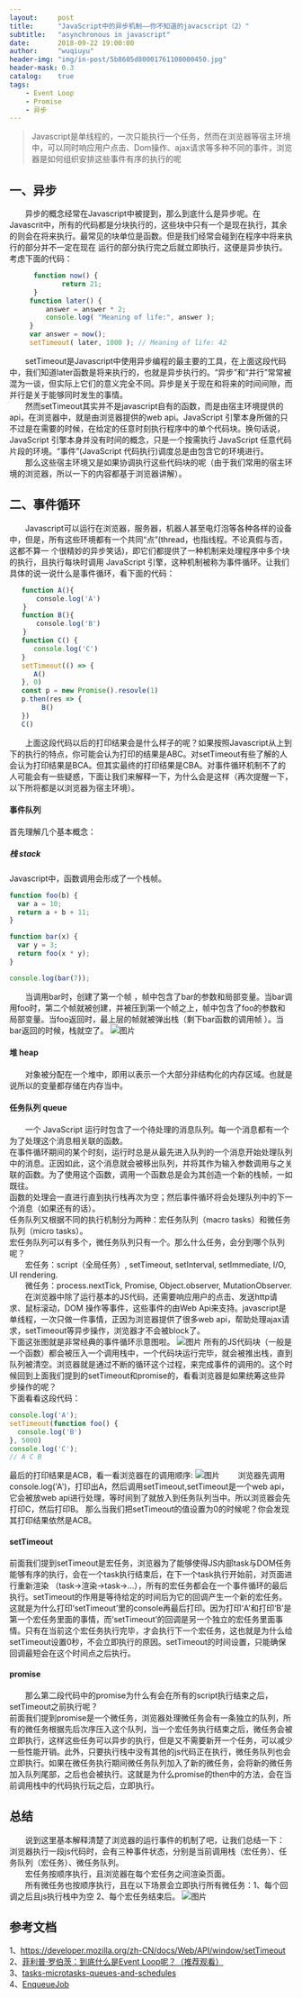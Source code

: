 ```yaml
---
layout:     post
title:      "JavaScript中的异步机制——你不知道的javacscript（2）"
subtitle:   "asynchronous in javascript"
date:       2018-09-22 19:00:00
author:     "wuqiuyu"
header-img: "img/in-post/5b8605d80001761108000450.jpg"
header-mask: 0.3
catalog:    true
tags:
    - Event Loop
    - Promise
    - 异步
---
```



>Javascript是单线程的，一次只能执行一个任务，然而在浏览器等宿主环境中，可以同时响应用户点击、Dom操作、ajax请求等多种不同的事件，浏览器是如何组织安排这些事件有序的执行的呢<br>

## 一、异步
&emsp;&emsp;异步的概念经常在Javascript中被提到，那么到底什么是异步呢。在Javascrit中，所有的代码都是分块执行的，这些块中只有一个是现在执行，其余的则会在将来执行。最常见的块单位是函数。但是我们经常会碰到在程序中将来执行的部分并不一定在现在 运行的部分执行完之后就立即执行，这便是异步执行。考虑下面的代码：
```javascript
      function now() {
             return 21;
      }
     function later() {
         answer = answer * 2;
         console.log( "Meaning of life:", answer );
     }
     var answer = now();
     setTimeout( later, 1000 ); // Meaning of life: 42
```
&emsp;&emsp;setTimeout是Javascript中使用异步编程的最主要的工具，在上面这段代码中，我们知道later函数是将来执行的，也就是异步执行的。“异步”和“并行”常常被混为一谈，但实际上它们的意义完全不同。异步是关于现在和将来的时间间隙，而并行是关于能够同时发生的事情。<br>
&emsp;&emsp;然而setTimeout其实并不是javascript自有的函数，而是由宿主环境提供的api，在浏览器中，就是由浏览器提供的web api。JavaScript 引擎本身所做的只 不过是在需要的时候，在给定的任意时刻执行程序中的单个代码块。换句话说，JavaScript 引擎本身并没有时间的概念，只是一个按需执行 JavaScript 任意代码 片段的环境。“事件”(JavaScript 代码执行)调度总是由包含它的环境进行。<br>
&emsp;&emsp;那么这些宿主环境又是如果协调执行这些代码块的呢（由于我们常用的宿主环境的浏览器，所以一下的内容都基于浏览器讲解）。
## 二、事件循环
&emsp;&emsp;Javascript可以运行在浏览器，服务器，机器人甚至电灯泡等各种各样的设备中，但是，所有这些环境都有一个共同“点”(thread，也指线程。不论真假与否，这都不算一 个很精妙的异步笑话)，即它们都提供了一种机制来处理程序中多个块的执行，且执行每块时调用 JavaScript 引擎，这种机制被称为事件循环。让我们具体的说一说什么是事件循环，看下面的代码：
```javascript
   function A(){
　　　　console.log('A')
　　}
   function B(){
　　　　console.log('B')
　　}
   function C() {
      console.log('C')
   }
   setTimeout(() => {
      A()
   }, 0)
   const p = new Promise().resovle(1)
   p.then(res => {
        B()
   })
   C()

```
&emsp;&emsp;上面这段代码以后的打印结果会是什么样子的呢？如果按照Javascript从上到下的执行的特点，你可能会认为打印的结果是ABC。对setTimeout有些了解的人会认为打印结果是BCA。但其实最终的打印结果是CBA。对事件循环机制不了的人可能会有一些疑惑，下面让我们来解释一下，为什么会是这样（再次提醒一下，以下所将都是以浏览器为宿主环境）。
#### 事件队列
首先理解几个基本概念：
##### 栈 stack
Javascript中，函数调用会形成了一个栈帧。
```javascript
function foo(b) {
  var a = 10;
  return a + b + 11;
}

function bar(x) {
  var y = 3;
  return foo(x * y);
}

console.log(bar(7));
```
&emsp;&emsp;当调用bar时，创建了第一个帧 ，帧中包含了bar的参数和局部变量。当bar调用foo时，第二个帧就被创建，并被压到第一个帧之上，帧中包含了foo的参数和局部变量。当foo返回时，最上层的帧就被弹出栈（剩下bar函数的调用帧 ）。当bar返回的时候，栈就空了。
![图片](/img/in-post/callStack.png)
#### 堆 heap
&emsp;&emsp;对象被分配在一个堆中，即用以表示一个大部分非结构化的内存区域。也就是说所以的变量都存储在内存当中。
#### 任务队列 queue
&emsp;&emsp;一个 JavaScript 运行时包含了一个待处理的消息队列。每一个消息都有一个为了处理这个消息相关联的函数。<br>
在事件循环期间的某个时刻，运行时总是从最先进入队列的一个消息开始处理队列中的消息。正因如此，这个消息就会被移出队列，并将其作为输入参数调用与之关联的函数。为了使用这个函数，调用一个函数总是会为其创造一个新的栈帧，一如既往。<br>
函数的处理会一直进行直到执行栈再次为空；然后事件循环将会处理队列中的下一个消息（如果还有的话）。<br>
任务队列又根据不同的执行机制分为两种：宏任务队列（macro tasks）和微任务队列（micro tasks）。<br>
宏任务队列可以有多个，微任务队列只有一个。那么什么任务，会分到哪个队列呢？<br>
&emsp;&emsp;宏任务：script（全局任务）, setTimeout, setInterval, setImmediate, I/O, UI rendering.<br>
&emsp;&emsp;微任务：process.nextTick, Promise, Object.observer, MutationObserver.<br>
&emsp;&emsp;在浏览器中除了运行基本的JS代码，还需要响应用户的点击、发送http请求、鼠标滚动，DOM 操作等事件，这些事件的由Web Api来支持。javascript是单线程，一次只做一件事情，正因为浏览器提供了很多web api，帮助处理ajax请求，setTimeout等异步操作，浏览器才不会被block了。<br>
下面这张图就是非常经典的事件循环示意图啦。
![图片](https://wsvincent.com/assets/images/javascript-event-loop/eventLoop.png)
所有的JS代码块（一般是一个函数）都会被压入一个调用栈中，一个代码块运行完毕，就会被推出栈，直到队列被清空。浏览器就是通过不断的循环这个过程，来完成事件的调用的。这个时候回到上面我们提到的setTimeout和promise的，看看浏览器是如果统筹这些异步操作的呢？<br>
下面看看这段代码：
```javascript
console.log('A');
setTimeout(function foo() {
  console.log('B')
}, 5000)
console.log('C');
// A C B
```
最后的打印结果是ACB，看一看浏览器在的调用顺序:
![图片](/img/in-post/callstack1.png)
&emsp;&emsp;浏览器先调用console.log('A')，打印出A，然后调用setTimeout,setTimeout是一个web api，它会被放web api进行处理，等时间到了就放入到任务队列当中。所以浏览器会先打印C，然后打印B。
那么当我们把setTimeout的值设置为0的时候呢？你会发现其打印结果依然是ACB。
#### setTimeout
前面我们提到setTimeout是宏任务，浏览器为了能够使得JS内部task与DOM任务能够有序的执行，会在一个task执行结束后，在下一个task执行开始前，对页面进行重新渲染 （task->渲染->task->...），所有的宏任务都会在一个事件循环的最后执行。setTimeout的作用是等待给定的时间后为它的回调产生一个新的宏任务。这就是为什么打印‘setTimeout’里的console再最后打印。因为打印‘A'和打印‘B’是第一个宏任务里面的事情，而‘setTimeout’的回调是另一个独立的宏任务里面事情。只有在当前这个宏任务执行完毕，才会执行下一个宏任务，这也就是为什么给setTimeout设置0秒，不会立即执行的原因。setTimeout的时间设置，只能确保回调最短会在这个时间点之后执行。<br>
#### promise
&emsp;&emsp;那么第二段代码中的promise为什么有会在所有的script执行结束之后，setTimeout之前执行呢？<br>
前面我们提到promise是一个微任务，浏览器处理微任务会有一条独立的队列，所有的微任务根据先后次序压入这个队列，当一个宏任务执行结束之后，微任务会被立即执行，这样这些任务可以异步的执行，但是又不需要新开一个任务，可以减少一些性能开销。此外，只要执行栈中没有其他的js代码正在执行，微任务队列也会立即执行。如果在微任务执行期间微任务队列加入了新的微任务，会将新的微任务加入队列尾部，之后也会被执行。这就是为什么promise的then中的方法，会在当前调用栈中的代码执行玩之后，立即执行。
## 总结
&emsp;&emsp;说到这里基本解释清楚了浏览器的运行事件的机制了吧，让我们总结一下：
浏览器执行一段js代码时，会有三种事件状态，分别是当前调用栈（宏任务）、任务队列（宏任务）、微任务队列。<br>
&emsp;&emsp;宏任务按顺序执行，且浏览器在每个宏任务之间渲染页面。<br>
&emsp;&emsp;所有微任务也按顺序执行，且在以下场景会立即执行所有微任务：1、每个回调之后且js执行栈中为空 2、每个宏任务结束后。
![图片](/img/in-post/callstack2.png)

## 参考文档
1、<a href="https://developer.mozilla.org/zh-CN/docs/Web/API/window/setTimeout">https://developer.mozilla.org/zh-CN/docs/Web/API/window/setTimeout</a><br>
2、<a href="https://www.youtube.com/watch?v=8aGhZQkoFbQ">菲利普·罗伯茨：到底什么是Event Loop呢？（推荐观看）
</a><br>
3、<a href="https://jakearchibald.com/2015/tasks-microtasks-queues-and-schedules/
">tasks-microtasks-queues-and-schedules
</a><br>
4、<a href="http://www.ecma-international.org/ecma-262/6.0/#sec-performpromisethen">EnqueueJob</a>
